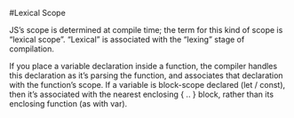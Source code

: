 #Lexical Scope

JS’s scope is determined at compile time; the term for this kind of scope is “lexical scope”. 
“Lexical” is associated with the “lexing” stage of compilation.

If you place a variable declaration inside a function, the compiler handles this declaration as it’s parsing the function,
and associates that declaration with the function’s scope. If a variable is block-scope declared (let / const), then it’s
associated with the nearest enclosing { .. } block, rather than its enclosing function (as with var).